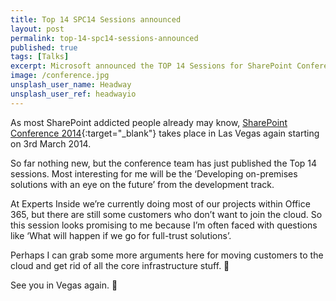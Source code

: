 ```yaml
---
title: Top 14 SPC14 Sessions announced
layout: post
permalink: top-14-spc14-sessions-announced
published: true
tags: [Talks]
excerpt: Microsoft announced the TOP 14 Sessions for SharePoint Conference in Las Vegas. Here are my thoughts on the picks.
image: /conference.jpg
unsplash_user_name: Headway
unsplash_user_ref: headwayio
---
```


As most SharePoint addicted people already may know, [SharePoint Conference 2014](http://sharepointconference.com/){:target="_blank"} takes place in Las Vegas again starting on 3rd March 2014.

So far nothing new, but the conference team has just published the Top 14 sessions. Most interesting for me will be the ‘Developing on-premises solutions with an eye on the future’ from the development track.

At Experts Inside we’re currently doing most of our projects within Office 365, but there are still some customers who don’t want to join the cloud. So this session looks promising to me because I’m often faced with questions like ‘What will happen if we go for full-trust solutions’.

Perhaps I can grab some more arguments here for moving customers to the cloud and get rid of all the core infrastructure stuff. 🙂

See you in Vegas again. 🙂


